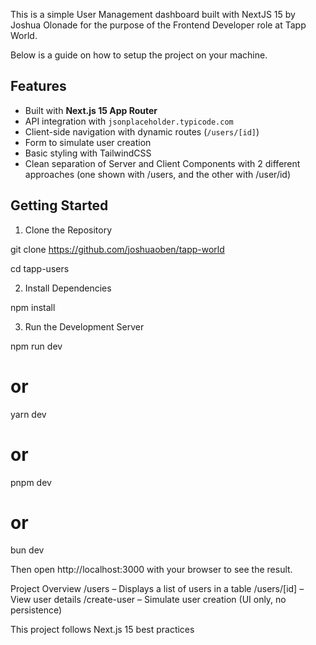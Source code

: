 This is a simple User Management dashboard built with NextJS 15 by Joshua Olonade for the purpose of the Frontend Developer role at Tapp World.

Below is a guide on how to setup the project on your machine. 

##  Features

- Built with **Next.js 15 App Router**
- API integration with `jsonplaceholder.typicode.com`
- Client-side navigation with dynamic routes (`/users/[id]`)
- Form to simulate user creation
- Basic styling with TailwindCSS
- Clean separation of Server and Client Components with 2 different approaches (one shown with /users, and the other with /user/id)

## Getting Started

1. Clone the Repository

git clone https://github.com/joshuaoben/tapp-world

cd tapp-users

2. Install Dependencies

npm install

3. Run the Development Server

npm run dev
# or
yarn dev
# or
pnpm dev
# or
bun dev

Then open http://localhost:3000 with your browser to see the result.


Project Overview
    /users – Displays a list of users in a table
	/users/[id] – View user details
	/create-user – Simulate user creation (UI only, no persistence)

This project follows Next.js 15 best practices